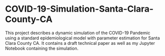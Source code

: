 # COVID-19-Simulation-Santa-Clara-County-CA
This project describes a dynamic simulation of the COVID-19 Pandemic using a standard epidemiological model with parameter estimation for Santa Clara County CA.  It contains a draft technical paper as well as my Jupyter Notebook containing the simulation.
